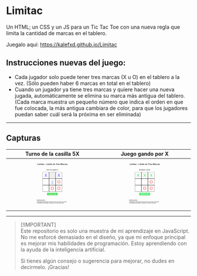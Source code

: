 # Limitac
Un HTML; un CSS y un JS para un Tic Tac Toe con una nueva regla que limita la cantidad de marcas en el tablero.

Juegalo aquí: https://kalefxd.github.io/Limitac

## Instrucciones nuevas del juego:
- Cada jugador solo puede tener tres marcas (X u O) en el tablero a la vez. (Sólo pueden haber 6 marcas en total en el tablero)
- Cuando un jugador ya tiene tres marcas y quiere hacer una nueva jugada, automáticamente se elimina su marca más antigua del tablero. (Cada marca muestra un pequeño número que indica el orden en que fue colocada, la más antigua cambiara de color, para que los jugadores puedan saber cuál será la próxima en ser eliminada)

---

## Capturas
| Turno de la casilla 5X | Juego gando por X |
|------------------------|-------------------|
| ![Preview 1](assets/image-preview-1.png) | ![Preview 2](assets/image-preview-2.png) |

---

> [!IMPORTANT]\
> Este repositorio es solo una muestra de mi aprendizaje en JavaScript. No me esforcé demasiado en el diseño, ya que mi enfoque principal es mejorar mis habilidades de programación. Estoy aprendiendo con la ayuda de la inteligencia artificial.
> 
> Si tienes algún consejo o sugerencia para mejorar, no dudes en decirmelo. ¡Gracias!
